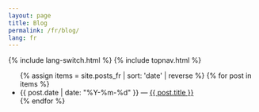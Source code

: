 ```yaml
---
layout: page
title: Blog
permalink: /fr/blog/
lang: fr
---
```


{% include lang-switch.html %}
{% include topnav.html %}

<ul>
{% assign items = site.posts_fr | sort: 'date' | reverse %}
{% for post in items %}
  <li><span class="muted">{{ post.date | date: "%Y-%m-%d" }}</span> — <a href="{{ post.url | relative_url }}">{{ post.title }}</a></li>
{% endfor %}
</ul>
